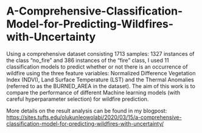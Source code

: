 # A-Comprehensive-Classification-Model-for-Predicting-Wildfires-with-Uncertainty
Using a comprehensive dataset consisting 1713 samples: 1327 instances of the class “no_fire” and 386 instances of the “fire” class, I used 11 classification models to predict whether or not there is an occurrence of wildfire using the three feature variables: Normalized Difference Vegetation Index (NDVI), Land Surface Temperature (LST) and the Thermal Anomalies (referred to as the BURNED_AREA in the dataset). The aim of this work is to compare the performance of different Machine learning models (with careful hyperparameter selection) for wildfire prediction.

More details on the result analysis can be found in my blogpost: https://sites.tufts.edu/olukunleowolabi/2020/03/15/a-comprehensive-classification-model-for-predicting-wildfires-with-uncertainty/
